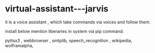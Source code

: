 # virtual-assistant---jarvis
it is a voice assistant , which take commands via voices and follow them.


install below mention liberaries in system via pip command.

pyttsx3 ,
webbrowser ,
smtplib,
speech_recognition ,
wikipedia,
wolframalpha,

